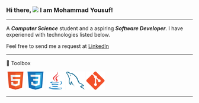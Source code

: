  ### Hi there, <img src="https://raw.githubusercontent.com/MartinHeinz/MartinHeinz/master/wave.gif" width="30px"> I am Mohammad Yousuf!
 
 ---
 
 A ***Computer Science*** student and a aspiring ***Software Developer***. I have experiened with technologies listed below.
 
 Feel free to send me a request at [LinkedIn](https://www.linkedin.com/in/mbilal1998/)
 
 ---
 
 🎒 Toolbox
 
 <img src="https://github.com/devicons/devicon/blob/master/icons/html5/html5-original.svg" alt="HTML5 Logo" width="50" height="50" /> <img src="https://github.com/devicons/devicon/blob/master/icons/css3/css3-original.svg" alt="CSS3 Logo" width="50" height="50" /> <img src="https://github.com/devicons/devicon/blob/master/icons/java/java-original.svg" alt="Java Logo" width="50" height="50" /> <img src="https://github.com/devicons/devicon/blob/master/icons/mysql/mysql-original.svg" alt="MySQL Logo" width="50" height="50" /> <img src="https://github.com/devicons/devicon/blob/master/icons/git/git-original.svg" alt="Git Logo" width="50" height="50" />
 
 ---

<!--Check out these as well. 
[<img src="https://cdn.worldvectorlogo.com/logos/instagram-2-1.svg" alt="Instagram" width="50" height="50" />]()-->
